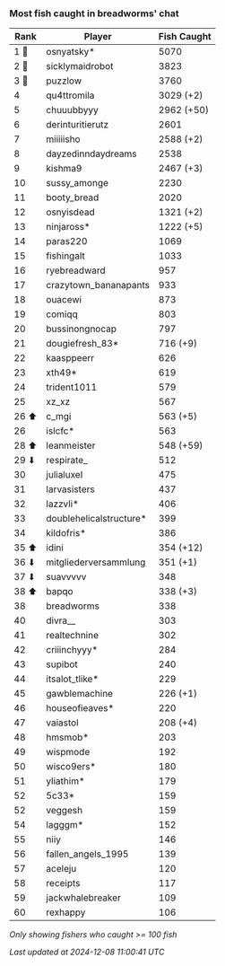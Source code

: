 ### Most fish caught in breadworms' chat
| Rank | Player | Fish Caught |
|------|--------|-----------|
| 1 🥇  | osnyatsky*  | 5070 |
| 2 🥈  | sicklymaidrobot  | 3823 |
| 3 🥉  | puzzlow  | 3760 |
| 4  | qu4ttromila  | 3029 (+2) |
| 5  | chuuubbyyy  | 2962 (+50) |
| 6  | derinturitierutz  | 2601 |
| 7  | miiiiisho  | 2588 (+2) |
| 8  | dayzedinndaydreams  | 2538 |
| 9  | kishma9  | 2467 (+3) |
| 10  | sussy_amonge  | 2230 |
| 11  | booty_bread  | 2020 |
| 12  | osnyisdead  | 1321 (+2) |
| 13  | ninjaross*  | 1222 (+5) |
| 14  | paras220  | 1069 |
| 15  | fishingalt  | 1033 |
| 16  | ryebreadward  | 957 |
| 17  | crazytown_bananapants  | 933 |
| 18  | ouacewi  | 873 |
| 19  | comiqq  | 803 |
| 20  | bussinongnocap  | 797 |
| 21  | dougiefresh_83*  | 716 (+9) |
| 22  | kaasppeerr  | 626 |
| 23  | xth49*  | 619 |
| 24  | trident1011  | 579 |
| 25  | xz_xz  | 567 |
| 26 ⬆ | c_mgi  | 563 (+5) |
| 26  | islcfc*  | 563 |
| 28 ⬆ | leanmeister  | 548 (+59) |
| 29 ⬇ | respirate_  | 512 |
| 30  | julialuxel  | 475 |
| 31  | larvasisters  | 437 |
| 32  | lazzvli*  | 406 |
| 33  | doublehelicalstructure*  | 399 |
| 34  | kildofris*  | 386 |
| 35 ⬆ | idini  | 354 (+12) |
| 36 ⬇ | mitgliederversammlung  | 351 (+1) |
| 37 ⬇ | suavvvvv  | 348 |
| 38 ⬆ | bapqo  | 338 (+3) |
| 38  | breadworms  | 338 |
| 40  | divra__  | 303 |
| 41  | realtechnine  | 302 |
| 42  | criiinchyyy*  | 284 |
| 43  | supibot  | 240 |
| 44  | itsalot_tlike*  | 229 |
| 45  | gawblemachine  | 226 (+1) |
| 46  | houseofieaves*  | 220 |
| 47  | vaiastol  | 208 (+4) |
| 48  | hmsmob*  | 203 |
| 49  | wispmode  | 192 |
| 50  | wisco9ers*  | 180 |
| 51  | yliathim*  | 179 |
| 52  | 5c33*  | 159 |
| 52  | veggesh  | 159 |
| 54  | lagggm*  | 152 |
| 55  | niiy  | 146 |
| 56  | fallen_angels_1995  | 139 |
| 57  | aceleju  | 120 |
| 58  | receipts  | 117 |
| 59  | jackwhalebreaker  | 109 |
| 60  | rexhappy  | 106 |

_Only showing fishers who caught >= 100 fish_

_Last updated at 2024-12-08 11:00:41 UTC_